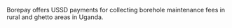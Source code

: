 Borepay offers USSD payments for collecting borehole maintenance fees in rural and ghetto areas in Uganda.

